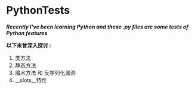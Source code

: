 # PythonTests
***Recently I've been learning Python and these .py files are some tests of Python features***

**以下未曾深入探讨 :**
1. 类方法
2. 静态方法
3. 魔术方法 和 反序列化漏洞
4. __slots__特性